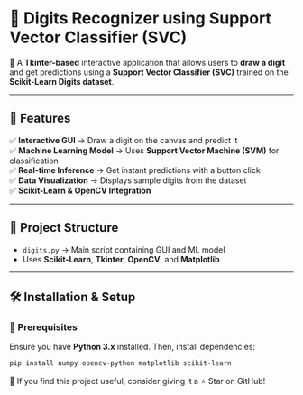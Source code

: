 # 🔢 Digits Recognizer using Support Vector Classifier (SVC)

🚀 A **Tkinter-based** interactive application that allows users to **draw a digit** and get predictions using a **Support Vector Classifier (SVC)** trained on the **Scikit-Learn Digits dataset**.

---

## 📌 Features
✅ **Interactive GUI** → Draw a digit on the canvas and predict it  
✅ **Machine Learning Model** → Uses **Support Vector Machine (SVM)** for classification  
✅ **Real-time Inference** → Get instant predictions with a button click  
✅ **Data Visualization** → Displays sample digits from the dataset  
✅ **Scikit-Learn & OpenCV Integration**  

---

## 📂 Project Structure
- `digits.py` → Main script containing GUI and ML model  
- Uses **Scikit-Learn**, **Tkinter**, **OpenCV**, and **Matplotlib**  

---

## 🛠️ Installation & Setup

### 🔧 Prerequisites
Ensure you have **Python 3.x** installed. Then, install dependencies:

```sh
pip install numpy opencv-python matplotlib scikit-learn
```

🌟 If you find this project useful, consider giving it a ⭐ Star on GitHub!

